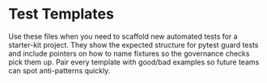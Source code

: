 # Test Templates

Use these files when you need to scaffold new automated tests for a starter-kit
project.  They show the expected structure for pytest guard tests and include
pointers on how to name fixtures so the governance checks pick them up.  Pair
every template with good/bad examples so future teams can spot anti-patterns
quickly.
